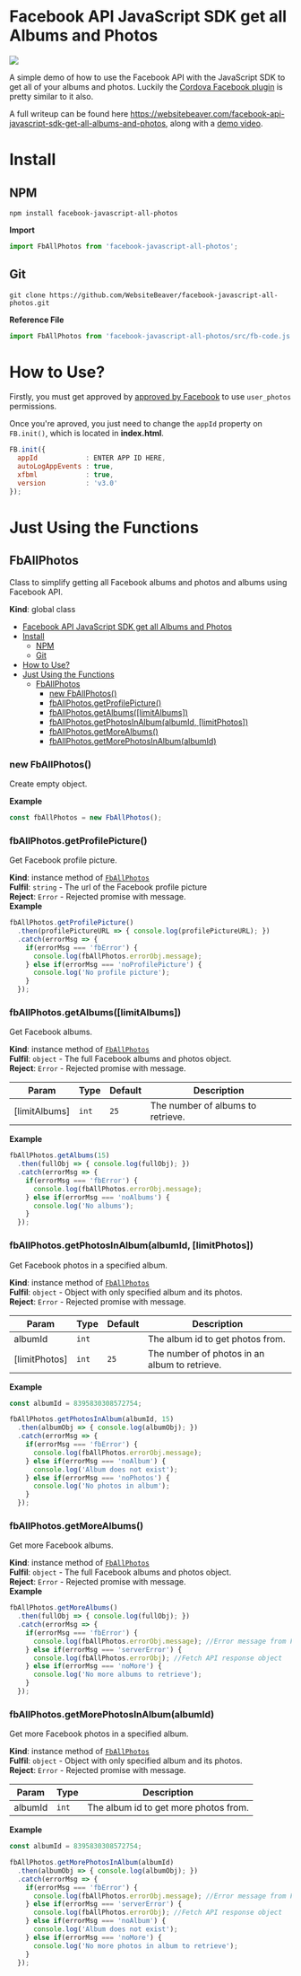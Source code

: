 # Facebook API JavaScript SDK get all Albums and Photos

![](https://s3.amazonaws.com/websitebeaver/blog/facebook-api-javascript-sdk-get-all-albums-and-photos/main.jpg)

A simple demo of how to use the Facebook API with the JavaScript SDK to get all of your albums and photos. Luckily the [Cordova Facebook plugin](https://github.com/jeduan/cordova-plugin-facebook4) is pretty similar to it also.

A full writeup can be found here https://websitebeaver.com/facebook-api-javascript-sdk-get-all-albums-and-photos, along with a [demo video](https://www.youtube.com/watch?v=s8kasi_8nIo).

# Install

## NPM

```
npm install facebook-javascript-all-photos
```

**Import**

```javascript
import FbAllPhotos from 'facebook-javascript-all-photos';
```

## Git

```
git clone https://github.com/WebsiteBeaver/facebook-javascript-all-photos.git

```

**Reference File**

```javascript
import FbAllPhotos from 'facebook-javascript-all-photos/src/fb-code.js';
```

# How to Use?

Firstly, you must get approved by [approved by Facebook](https://developers.facebook.com/docs/facebook-login/review/how-to-submit) to use `user_photos` permissions.

Once you're aproved, you just need to change the `appId` property on `FB.init()`, which is located in **index.html**.

```javascript
FB.init({
  appId            : ENTER APP ID HERE,
  autoLogAppEvents : true,
  xfbml            : true,
  version          : 'v3.0'
});
```

# Just Using the Functions

<a name="FbAllPhotos"></a>

## FbAllPhotos
Class to simplify getting all Facebook albums and photos and albums using Facebook API.

**Kind**: global class  

- [Facebook API JavaScript SDK get all Albums and Photos](#facebook-api-javascript-sdk-get-all-albums-and-photos)
- [Install](#install)
  - [NPM](#npm)
  - [Git](#git)
- [How to Use?](#how-to-use)
- [Just Using the Functions](#just-using-the-functions)
  - [FbAllPhotos](#fballphotos)
    - [new FbAllPhotos()](#new-fballphotos)
    - [fbAllPhotos.getProfilePicture()](#fballphotosgetprofilepicture)
    - [fbAllPhotos.getAlbums([limitAlbums])](#fballphotosgetalbumslimitalbums)
    - [fbAllPhotos.getPhotosInAlbum(albumId, [limitPhotos])](#fballphotosgetphotosinalbumalbumid-limitphotos)
    - [fbAllPhotos.getMoreAlbums()](#fballphotosgetmorealbums)
    - [fbAllPhotos.getMorePhotosInAlbum(albumId)](#fballphotosgetmorephotosinalbumalbumid)

<a name="new_FbAllPhotos_new"></a>

### new FbAllPhotos()
Create empty object.

**Example**  
```js
const fbAllPhotos = new FbAllPhotos();
```

<a name="FbAllPhotos+getProfilePicture"></a>

### fbAllPhotos.getProfilePicture()
Get Facebook profile picture.

**Kind**: instance method of [<code>FbAllPhotos</code>](#FbAllPhotos)  
**Fulfil**: <code>string</code> - The url of the Facebook profile picture  
**Reject**: <code>Error</code> - Rejected promise with message.  
**Example**  
```js
fbAllPhotos.getProfilePicture()
  .then(profilePictureURL => { console.log(profilePictureURL); })
  .catch(errorMsg => {
    if(errorMsg === 'fbError') {
      console.log(fbAllPhotos.errorObj.message);
    } else if(errorMsg === 'noProfilePicture') {
      console.log('No profile picture');
    }
  });
```
<a name="FbAllPhotos+getAlbums"></a>

### fbAllPhotos.getAlbums([limitAlbums])
Get Facebook albums.

**Kind**: instance method of [<code>FbAllPhotos</code>](#FbAllPhotos)  
**Fulfil**: <code>object</code> - The full Facebook albums and photos object.  
**Reject**: <code>Error</code> - Rejected promise with message.  

| Param | Type | Default | Description |
| --- | --- | --- | --- |
| [limitAlbums] | <code>int</code> | <code>25</code> | The number of albums to retrieve. |

**Example**  
```js
fbAllPhotos.getAlbums(15)
  .then(fullObj => { console.log(fullObj); })
  .catch(errorMsg => {
    if(errorMsg === 'fbError') {
      console.log(fbAllPhotos.errorObj.message);
    } else if(errorMsg === 'noAlbums') {
      console.log('No albums');
    }
  });
```
<a name="FbAllPhotos+getPhotosInAlbum"></a>

### fbAllPhotos.getPhotosInAlbum(albumId, [limitPhotos])
Get Facebook photos in a specified album.

**Kind**: instance method of [<code>FbAllPhotos</code>](#FbAllPhotos)  
**Fulfil**: <code>object</code> - Object with only specified album and its photos.  
**Reject**: <code>Error</code> - Rejected promise with message.  

| Param | Type | Default | Description |
| --- | --- | --- | --- |
| albumId | <code>int</code> |  | The album id to get photos from. |
| [limitPhotos] | <code>int</code> | <code>25</code> | The number of photos in an album to retrieve. |

**Example**  
```js
const albumId = 8395830308572754;

fbAllPhotos.getPhotosInAlbum(albumId, 15)
  .then(albumObj => { console.log(albumObj); })
  .catch(errorMsg => {
    if(errorMsg === 'fbError') {
      console.log(fbAllPhotos.errorObj.message);
    } else if(errorMsg === 'noAlbum') {
      console.log('Album does not exist');
    } else if(errorMsg === 'noPhotos') {
      console.log('No photos in album');
    }
  });
```
<a name="FbAllPhotos+getMoreAlbums"></a>

### fbAllPhotos.getMoreAlbums()
Get more Facebook albums.

**Kind**: instance method of [<code>FbAllPhotos</code>](#FbAllPhotos)  
**Fulfil**: <code>object</code> - The full Facebook albums and photos object.  
**Reject**: <code>Error</code> - Rejected promise with message.  
**Example**  
```js
fbAllPhotos.getMoreAlbums()
  .then(fullObj => { console.log(fullObj); })
  .catch(errorMsg => {
    if(errorMsg === 'fbError') {
      console.log(fbAllPhotos.errorObj.message); //Error message from Facebook
    } else if(errorMsg === 'serverError') {
      console.log(fbAllPhotos.errorObj); //Fetch API response object
    } else if(errorMsg === 'noMore') {
      console.log('No more albums to retrieve');
    }
  });
```
<a name="FbAllPhotos+getMorePhotosInAlbum"></a>

### fbAllPhotos.getMorePhotosInAlbum(albumId)
Get more Facebook photos in a specified album.

**Kind**: instance method of [<code>FbAllPhotos</code>](#FbAllPhotos)  
**Fulfil**: <code>object</code> - Object with only specified album and its photos.  
**Reject**: <code>Error</code> - Rejected promise with message.  

| Param | Type | Description |
| --- | --- | --- |
| albumId | <code>int</code> | The album id to get more photos from. |

**Example**  
```js
const albumId = 8395830308572754;

fbAllPhotos.getMorePhotosInAlbum(albumId)
  .then(albumObj => { console.log(albumObj); })
  .catch(errorMsg => {
    if(errorMsg === 'fbError') {
      console.log(fbAllPhotos.errorObj.message); //Error message from Facebook
    } else if(errorMsg === 'serverError') {
      console.log(fbAllPhotos.errorObj); //Fetch API response object
    } else if(errorMsg === 'noAlbum') {
      console.log('Album does not exist');
    } else if(errorMsg === 'noMore') {
      console.log('No more photos in album to retrieve');
    }
  });
```